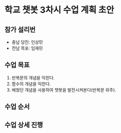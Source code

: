 # 학교 챗봇 3차시 수업 계획 초안

## 참가 설리번

* 충남 당진: 인상민
* 전남 목포: 임재민

## 수업 목표

1. 반복문의 개념을 익힌다.
2. 함수의 개념을 익힌다.
3. 배웠던 개념을 사용하여 챗봇을 발전시켜본다(반복문 위주).

## 수업 순서

## 수업 상세 진행
